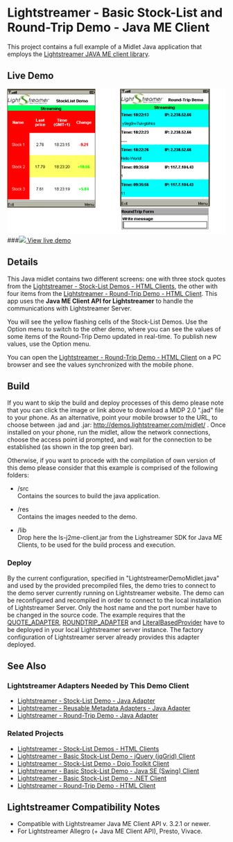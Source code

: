 # Lightstreamer - Basic Stock-List and Round-Trip Demo - Java ME Client
<!-- START DESCRIPTION lightstreamer-example-stocklist-client-midlet -->

This project contains a full example of a Midlet Java application that employs the [Lightstreamer JAVA ME client library](http://www.lightstreamer.com/docs/client_javame_api/index.html).

## Live Demo

[![screenshot](screen_midlet_large.png)](http://demos.lightstreamer.com/midlet/lsmidlet_midp.jad)<br>
###[![](http://demos.lightstreamer.com/site/img/play.png) View live demo](http://demos.lightstreamer.com/midlet/lsmidlet_midp.jad)<br>

## Details

This Java midlet contains two different screens: one with three stock quotes from the [Lightstreamer - Stock-List Demos - HTML Clients](https://github.com/Weswit/Lightstreamer-example-Stocklist-client-javascript), the other with four items from the [Lightstreamer - Round-Trip Demo - HTML Client](https://github.com/Weswit/Lightstreamer-example-RoundTrip-client-javascript).
This app uses the <b>Java ME Client API for Lightstreamer</b> to handle the communications with Lightstreamer Server.<br>

You will see the yellow flashing cells of the Stock-List Demos. Use the Option menu to switch to the other demo, where you can see the values of some items of the Round-Trip Demo updated in real-time. To publish new values, use the Option menu.

You can open the [Lightstreamer - Round-Trip Demo - HTML Client](https://github.com/Weswit/Lightstreamer-example-RoundTrip-client-javascript) on a PC browser and see the values synchronized with the mobile phone.

<!-- END DESCRIPTION lightstreamer-example-stocklist-client-midlet -->

## Build

If you want to skip the build and deploy processes of this demo please note that you can click the image or link above to download a MIDP 2.0 ".jad" file to your phone. As an alternative, point your mobile browser to the URL, to choose between .jad and .jar: http://demos.lightstreamer.com/midlet/ .
Once installed on your phone, run the midlet, allow the network connections, choose the access point id prompted, and wait for the connection to be established (as shown in the top green bar).<br>

Otherwise, if you want to procede with the compilation of own version of this demo please consider that this example is comprised of the following folders:
* /src<br>
  Contains the sources to build the java application.

* /res<br>
  Contains the images needed to the demo.
  
* /lib<br>
  Drop here the ls-j2me-client.jar from the Lighstreamer SDK for Java ME Clients, to be used for the build process and execution.

### Deploy
  
By the current configuration, specified in "LightstreamerDemoMidlet.java" and used by the provided precompiled files, the demo tries to connect to the demo server currently running on Lightstreamer website.
The demo can be reconfigured and recompiled in order to connect to the local installation of Lightstreamer Server. Only the host name and the port number have to be changed in the source code.
The example requires that the [QUOTE_ADAPTER](https://github.com/Weswit/Lightstreamer-example-Stocklist-adapter-java), [ROUNDTRIP_ADAPTER]() and [LiteralBasedProvider](https://github.com/Weswit/Lightstreamer-example-ReusableMetadata-adapter-java) have to be deployed in your local Lightstreamer server instance. 
The factory configuration of Lightstreamer server already provides this adapter deployed.<br>

## See Also

### Lightstreamer Adapters Needed by This Demo Client
<!-- START RELATED_ENTRIES -->

* [Lightstreamer - Stock-List Demo - Java Adapter](https://github.com/Weswit/Lightstreamer-example-Stocklist-adapter-java)
* [Lightstreamer - Reusable Metadata Adapters - Java Adapter](https://github.com/Weswit/Lightstreamer-example-ReusableMetadata-adapter-java)
* [Lightstreamer - Round-Trip Demo - Java Adapter](https://github.com/Weswit/Lightstreamer-example-RoundTrip-adapter-java)

<!-- END RELATED_ENTRIES -->

### Related Projects

* [Lightstreamer - Stock-List Demos - HTML Clients](https://github.com/Weswit/Lightstreamer-example-Stocklist-client-javascript)
* [Lightstreamer - Basic Stock-List Demo - jQuery (jqGrid) Client](https://github.com/Weswit/Lightstreamer-example-StockList-client-jquery)
* [Lightstreamer - Stock-List Demo - Dojo Toolkit Client](https://github.com/Weswit/Lightstreamer-example-StockList-client-dojo)
* [Lightstreamer - Basic Stock-List Demo - Java SE (Swing) Client](https://github.com/Weswit/Lightstreamer-example-StockList-client-java)
* [Lightstreamer - Basic Stock-List Demo - .NET Client](https://github.com/Weswit/Lightstreamer-example-StockList-client-dotnet)
* [Lightstreamer - Round-Trip Demo - HTML Client](https://github.com/Weswit/Lightstreamer-example-RoundTrip-client-javascript)

## Lightstreamer Compatibility Notes

* Compatible with Lightstreamer Java ME Client API v. 3.2.1 or newer.
* For Lightstreamer Allegro (+ Java ME Client API), Presto, Vivace.
